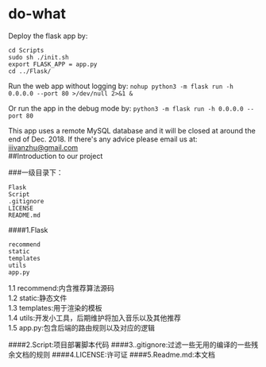 # do-what
Deploy the flask app by:
```
cd Scripts
sudo sh ./init.sh
export FLASK_APP = app.py
cd ../Flask/
```
Run the web app without logging by:
```nohup python3 -m flask run -h 0.0.0.0 --port 80 >/dev/null 2>&1 &```

Or run the app in the debug mode by:
```python3 -m flask run -h 0.0.0.0 --port 80```

This app uses a remote MySQL database and it will be closed at around the end of Dec. 2018.
If there's any advice please email us at: iiivanzhu@gmail.com  
##Introduction to our project
 
###一级目录下：
```
Flask
Script
.gitignore
LICENSE
README.md
```
####1.Flask
```
recommend
static
templates
utils
app.py
```
1.1 recommend:内含推荐算法源码  
1.2 static:静态文件  
1.3 templates:用于渲染的模板  
1.4 utils:开发小工具，后期维护将加入音乐以及其他推荐  
1.5 app.py:包含后端的路由规则以及对应的逻辑

####2.Script:项目部署脚本代码
####3..gitignore:过滤一些无用的编译的一些残余文档的规则
####4.LICENSE:许可证
####5.Readme.md:本文档


